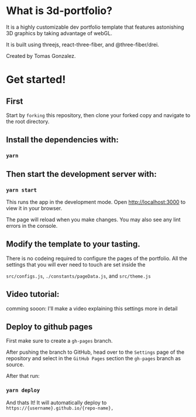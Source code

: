 # What is 3d-portfolio?

It is a highly customizable dev portfolio template that features astonishing 3D graphics by taking advantage of webGL.

It is built using threejs, react-three-fiber, and @three-fiber/drei.

Created by Tomas Gonzalez.

# Get started!

## First

Start by `forking` this repository, then clone your forked copy and navigate to the root directory.

## Install the dependencies with: 

### `yarn`

## Then start the development server with:

### `yarn start`

This runs the app in the development mode.
Open [http://localhost:3000](http://localhost:3000) to view it in your browser.

The page will reload when you make changes.
You may also see any lint errors in the console.

## Modify the template to your tasting.

There is no codeing required to configure the pages of the portfolio. 
All the settings that you will ever need to touch are set inside the 

`src/configs.js`, `./constants/pageData.js`, and `src/theme.js`

## Video tutorial:

comming sooon: I'll make a video explaining this settings more in detail 

## Deploy to github pages

First make sure to create a `gh-pages` branch.

After pushing the branch to GitHub, head over to the `Settings` page of the repository and select in the `GitHub Pages` section the `gh-pages` branch as source.

After that run:

### `yarn deploy`

And thats It! It will automatically deploy to `https://{username}.github.io/{repo-name},`
